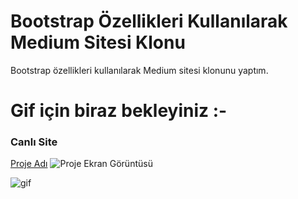 # Bootstrap Özellikleri Kullanılarak Medium Sitesi Klonu

 Bootstrap özellikleri kullanılarak Medium sitesi klonunu yaptım.

# Gif için biraz bekleyiniz :-
### Canlı Site
[Proje Adı](https://github-@akarsu35.github.io/index.html)
![Proje Ekran Görüntüsü](https://github.com/akarsu35/PatikaFrontend/assets/152394526/e6c473aa-ebc4-4495-a5c7-a670dc067acd)


![gif](https://github.com/akarsu35/PatikaFrontend/assets/152394526/e6c473aa-ebc4-4495-a5c7-a670dc067acd)
